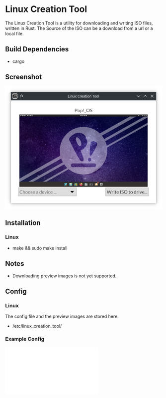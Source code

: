 # Linux Creation Tool

The Linux Creation Tool is a utility for downloading and writing ISO files, written in Rust.
The Source of the ISO can be a download from a url or a local file.

## Build Dependencies
- cargo

## Screenshot
![Screenshot](preview.png)

## Installation
### Linux
- make && sudo make install

## Notes
- Downloading preview images is not yet supported.

## Config
### Linux
The config file and the preview images are stored here:
- /etc/linux_creation_tool/

### Example Config
![Example Config](example.json)
